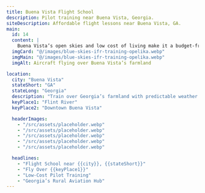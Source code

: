 ```yaml
---
title: Buena Vista Flight School
description: Pilot training near Buena Vista, Georgia.
siteDescription: Affordable flight lessons near Buena Vista, GA.
main:
  id: 14
  content: |
    Buena Vista’s open skies and low cost of living make it a budget-friendly choice for aspiring pilots.
  imgCard: "@/images/blue-skies-ifr-training-opelika.webp"
  imgMain: "@/images/blue-skies-ifr-training-opelika.webp"
  imgAlt: Aircraft flying over Buena Vista’s farmland

location:
  city: "Buena Vista"
  stateShort: "GA"
  stateLong: "Georgia"
  description: "Train over Georgia’s farmland with predictable weather patterns."
  keyPlace1: "Flint River"
  keyPlace2: "Downtown Buena Vista"

  headerImages:
    - "/src/assets/placeholder.webp"
    - "/src/assets/placeholder.webp"
    - "/src/assets/placeholder.webp"
    - "/src/assets/placeholder.webp"
    - "/src/assets/placeholder.webp"

  headlines:
    - "Flight School near {{city}}, {{stateShort}}"
    - "Fly Over {{keyPlace1}}"
    - "Low-Cost Pilot Training"
    - "Georgia’s Rural Aviation Hub"
---
```

